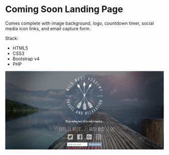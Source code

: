 # Coming Soon Landing Page

Comes complete with image background, logo, countdown timer, social media icon
links, and email capture form.  

Stack:
* HTML5
* CSS3
* Bootstrap v4
* PHP

![alt text](https://github.com/rleap/ComingSoon/blob/master/img/screenshot.png "Example Screen Shot")
